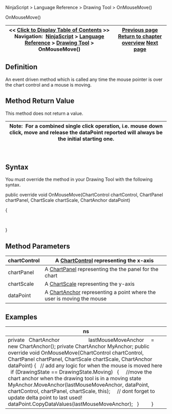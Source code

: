 ﻿
NinjaScript > Language Reference > Drawing Tool > OnMouseMove()

OnMouseMove()

| << [Click to Display Table of Contents](onmousemove.md) >> **Navigation:**     [NinjaScript](ninjascript.md) > [Language Reference](language_reference_wip.md) > [Drawing Tool](drawing_tools.md) > OnMouseMove() | [Previous page](onmousedown.md) [Return to chapter overview](drawing_tools.md) [Next page](onmouseup.md) |
| --- | --- |
## Definition
An event driven method which is called any time the mouse pointer is over the chart control and a mouse is moving.
 
## Method Return Value
This method does not return a value.
 

| Note:  For a combined single click operation, i.e. mouse down click, move and release the dataPoint reported will always be the initial starting one. |
| --- |
 
## Syntax
You must override the method in your Drawing Tool with the following syntax.
   

public override void OnMouseMove(ChartControl chartControl, ChartPanel chartPanel, ChartScale chartScale, ChartAnchor dataPoint)  

{  

   

}
## 
## Method Parameters

| chartControl | A [ChartControl](chartcontrol.md) representing the x-axis |
| --- | --- |
| chartPanel | A [ChartPanel](chartpanel.md) representing the the panel for the chart |
| chartScale | A [ChartScale](chartscale.md) representing the y-axis |
| dataPoint | A [ChartAnchor](chartanchor.md) representing a point where the user is moving the mouse |
## 
## 
## Examples

| ns |
| --- |
| private   ChartAnchor                     lastMouseMoveAnchor     = new ChartAnchor(); private ChartAnchor MyAnchor; public override void OnMouseMove(ChartControl chartControl, ChartPanel chartPanel, ChartScale chartScale, ChartAnchor dataPoint) {    // add any logic for when the mouse is moved here    if (DrawingState == DrawingState.Moving)    {      //move the chart anchor when the drawing tool is in a moving state        MyAnchor.MoveAnchor(lastMouseMoveAnchor, dataPoint, chartControl, chartPanel, chartScale, this);      // dont forget to update delta point to last used!      dataPoint.CopyDataValues(lastMouseMoveAnchor);    }          } |
